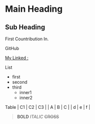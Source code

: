 # Main Heading
## Sub Heading

First Countribution In.

GitHub

[My Linked :](https://www.linkedIn.bhupesh.com)

List
- first 
- second
- third
  - inner1
  - inner2


Table
| C1 | C2 | C3 |
| A | B | C |
| d | e | f | 

> **BOLD**
> *ITALIC*
> ~~CROSS~~
